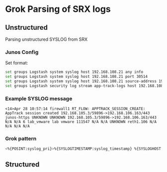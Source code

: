 # Grok Parsing of SRX logs

## Unstructured

Parsing unstructured SYSLOG from SRX

### Junos Config

Set format:

```sh
set groups Logstash system syslog host 192.168.108.21 any info
set groups Logstash system syslog host 192.168.108.21 port 30514
set groups Logstash system syslog host 192.168.108.21 source-address 192.168.108.1
set groups Logstash security log stream app-track-logs host 192.168.108.21
```

### Example SYSLOG message

```syslog
<14>Apr 28 10:57:14 firewall1 RT_FLOW: APPTRACK_SESSION_CREATE: AppTrack session created 192.168.105.3/59896->192.168.106.163/443 junos-https UNKNOWN UNKNOWN 192.168.105.3/59896->192.168.106.163/443 N/A N/A 6 lab_vmware lab vmware 111547 N/A N/A UNKNOWN reth1.106 N/A N/A N/A N/A
```

### Grok pattern

```bash
<%{POSINT:syslog_pri}>%{SYSLOGTIMESTAMP:syslog_timestamp} %{SYSLOGHOST:syslog_hostname} %{DATA:syslog_program}?: %{DATA:apptrack_status}?: %{IP:SRC_IP}/%{DATA:SRC_PORT}->%{IP:DST_IP}/%{WORD:DST_PORT} %{DATA:APP} UNKNOWN %{IP:SRC_NAT_IP}/%{DATA:SRC_NAT_PORT}->%{IP:DST_NAT_IP}/%{DATA:DST_NAT_PORT} %{DATA:RULE} %{DATA:UNKNOWN} %{NUMBER:PROTO_CODE} %{DATA:RULE_POLICY} %{DATA:SRC_ZONE} %{DATA:DST_ZONE} %{NUMBER:BYTES} %{GREEDYDATA:syslog_message}
```

## Structured
